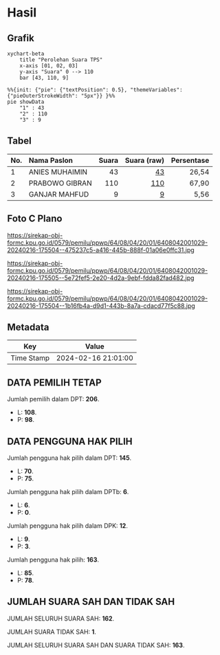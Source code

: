 # Hasil

## Grafik

```mermaid
xychart-beta
    title "Perolehan Suara TPS"
    x-axis [01, 02, 03]
    y-axis "Suara" 0 --> 110
    bar [43, 110, 9]
```

```mermaid
%%{init: {"pie": {"textPosition": 0.5}, "themeVariables": {"pieOuterStrokeWidth": "5px"}} }%%
pie showData
    "1" : 43
    "2" : 110
    "3" : 9
```

## Tabel

| No. | Nama Paslon    | Suara | Suara (raw) | Persentase |
|:--- |:-------------- | -----:| -----------:| ----------:|
| 1   | ANIES MUHAIMIN | 43    | [43][p-1]   | 26,54      |
| 2   | PRABOWO GIBRAN | 110   | [110][p-2]  | 67,90      |
| 3   | GANJAR MAHFUD  | 9     | [9][p-3]    | 5,56       |


[p-1]: https://github.com/gigit-pemilu/pemilu-2024-64-kalimantan-timur/blob/main/pilpres/hitung-suara/sub/64-kalimantan-timur/sub/08-kutai-timur/sub/04-sangatta-utara/sub/2001-sangatta-utara/sub/029-tps/sub/paslon-1.txt
[p-2]: https://github.com/gigit-pemilu/pemilu-2024-64-kalimantan-timur/blob/main/pilpres/hitung-suara/sub/64-kalimantan-timur/sub/08-kutai-timur/sub/04-sangatta-utara/sub/2001-sangatta-utara/sub/029-tps/sub/paslon-2.txt
[p-3]: https://github.com/gigit-pemilu/pemilu-2024-64-kalimantan-timur/blob/main/pilpres/hitung-suara/sub/64-kalimantan-timur/sub/08-kutai-timur/sub/04-sangatta-utara/sub/2001-sangatta-utara/sub/029-tps/sub/paslon-3.txt

## Foto C Plano

https://sirekap-obj-formc.kpu.go.id/0579/pemilu/ppwp/64/08/04/20/01/6408042001029-20240216-175504--475237c5-a416-445b-888f-01a06e0ffc31.jpg

https://sirekap-obj-formc.kpu.go.id/0579/pemilu/ppwp/64/08/04/20/01/6408042001029-20240216-175505--5e72fef5-2e20-4d2a-9ebf-fdda82fad482.jpg

https://sirekap-obj-formc.kpu.go.id/0579/pemilu/ppwp/64/08/04/20/01/6408042001029-20240216-175504--1b16fb4a-d9d1-443b-8a7a-cdacd77f5c88.jpg


## Metadata

| Key        | Value               |
| ---------- | ------------------- |
| Time Stamp | 2024-02-16 21:01:00 |


## DATA PEMILIH TETAP

Jumlah pemilih dalam DPT: **206**.
 * L: **108**.
 * P: **98**.

## DATA PENGGUNA HAK PILIH

Jumlah pengguna hak pilih dalam DPT: **145**.
 * L: **70**.
 * P: **75**.

Jumlah pengguna hak pilih dalam DPTb: **6**.
 * L: **6**.
 * P: **0**.

Jumlah pengguna hak pilih dalam DPK: **12**.
 * L: **9**.
 * P: **3**.

Jumlah pengguna hak pilih: **163**.
 * L: **85**.
 * P: **78**.

## JUMLAH SUARA SAH DAN TIDAK SAH

JUMLAH SELURUH SUARA SAH: **162**.

JUMLAH SUARA TIDAK SAH: **1**.

JUMLAH SELURUH SUARA SAH DAN SUARA TIDAK SAH: **163**.


